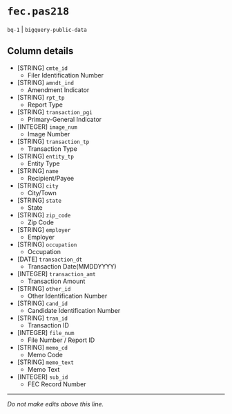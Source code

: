 # `fec.pas218`
`bq-1` | `bigquery-public-data`

## Column details
* [STRING]    `cmte_id`
  - Filer Identification Number
* [STRING]    `amndt_ind`
  - Amendment Indicator
* [STRING]    `rpt_tp`
  - Report Type
* [STRING]    `transaction_pgi`
  - Primary-General Indicator
* [INTEGER]   `image_num`
  - Image Number
* [STRING]    `transaction_tp`
  - Transaction Type
* [STRING]    `entity_tp`
  - Entity Type
* [STRING]    `name`
  - Recipient/Payee
* [STRING]    `city`
  - City/Town
* [STRING]    `state`
  - State
* [STRING]    `zip_code`
  - Zip Code
* [STRING]    `employer`
  - Employer
* [STRING]    `occupation`
  - Occupation
* [DATE]      `transaction_dt`
  - Transaction Date(MMDDYYYY)
* [INTEGER]   `transaction_amt`
  - Transaction Amount
* [STRING]    `other_id`
  - Other Identification Number
* [STRING]    `cand_id`
  - Candidate Identification Number
* [STRING]    `tran_id`
  - Transaction ID
* [INTEGER]   `file_num`
  - File Number / Report ID
* [STRING]    `memo_cd`
  - Memo Code
* [STRING]    `memo_text`
  - Memo Text
* [INTEGER]   `sub_id`
  - FEC Record Number

-------------------------------------------------------------------------------
*Do not make edits above this line.*
